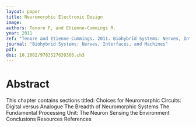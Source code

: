 ```yaml
---
layout: paper
title: Neuromorphic Electronic Design
image:
authors: Tenore F, and Etienne‐Cummings R.
year: 2011
ref: "Tenore and Etienne‐Cummings. 2011. Biohybrid Systems: Nerves, Interfaces, and Machines."
journal: "Biohybrid Systems: Nerves, Interfaces, and Machines"
pdf:
doi: 10.1002/9783527639366.ch3
---
```


# Abstract
 This chapter contains sections titled:   Choices for Neuromorphic Circuits: Digital versus Analogue   The Breadth of Neuromorphic Systems   The Fundamental Processing Unit: The Neuron   Sensing the Environment   Conclusions   Resources   References  
